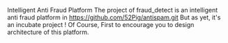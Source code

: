Intelligent Anti Fraud Platform
The project of fraud_detect is an intelligent anti fraud platform in https://github.com/52Pig/antispam.git
But as yet, it's an incubate project !
Of Course, First to encourage you to design architecture of this platform.